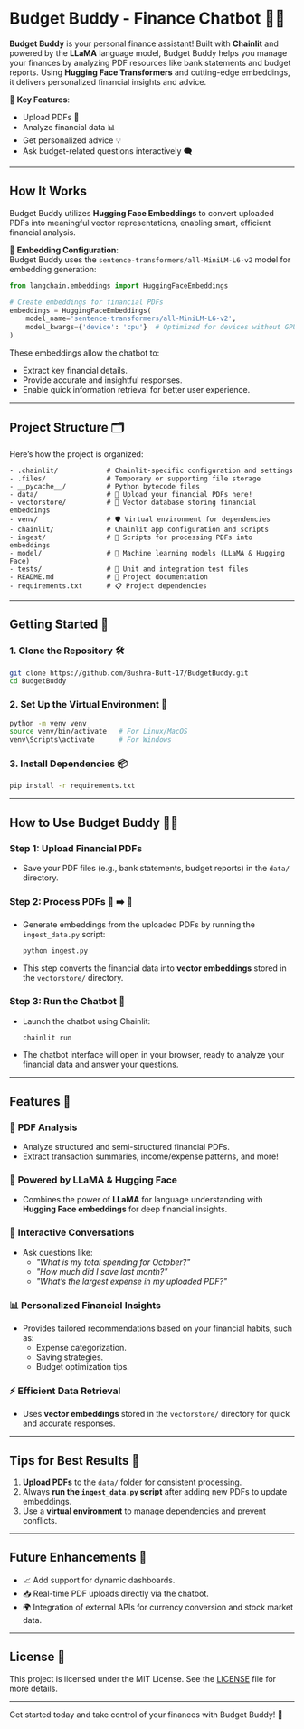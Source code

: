 # Budget Buddy - Finance Chatbot 💸🤖

**Budget Buddy** is your personal finance assistant! Built with **Chainlit** and powered by the **LLaMA** language model, Budget Buddy helps you manage your finances by analyzing PDF resources like bank statements and budget reports. Using **Hugging Face Transformers** and cutting-edge embeddings, it delivers personalized financial insights and advice.  

🚀 **Key Features**:  
- Upload PDFs 📄  
- Analyze financial data 📊  
- Get personalized advice 💡  
- Ask budget-related questions interactively 🗨️  

---

## **How It Works**

Budget Buddy utilizes **Hugging Face Embeddings** to convert uploaded PDFs into meaningful vector representations, enabling smart, efficient financial analysis.  

🔧 **Embedding Configuration**:  
Budget Buddy uses the `sentence-transformers/all-MiniLM-L6-v2` model for embedding generation:  

```python
from langchain.embeddings import HuggingFaceEmbeddings

# Create embeddings for financial PDFs
embeddings = HuggingFaceEmbeddings(
    model_name='sentence-transformers/all-MiniLM-L6-v2',
    model_kwargs={'device': 'cpu'}  # Optimized for devices without GPU
)
```

These embeddings allow the chatbot to:  
- Extract key financial details.  
- Provide accurate and insightful responses.  
- Enable quick information retrieval for better user experience.

---

## **Project Structure** 🗂️

Here’s how the project is organized:  

```
- .chainlit/            # Chainlit-specific configuration and settings
- .files/               # Temporary or supporting file storage
- __pycache__/          # Python bytecode files
- data/                 # 📂 Upload your financial PDFs here!
- vectorstore/          # 🧠 Vector database storing financial embeddings
- venv/                 # 🛡️ Virtual environment for dependencies
- chainlit/             # Chainlit app configuration and scripts
- ingest/               # 📜 Scripts for processing PDFs into embeddings
- model/                # 🤖 Machine learning models (LLaMA & Hugging Face)
- tests/                # 🧪 Unit and integration test files
- README.md             # 📖 Project documentation
- requirements.txt      # 📋 Project dependencies
```

---

## **Getting Started** 🚀

### 1. **Clone the Repository** 🛠️
```bash
git clone https://github.com/Bushra-Butt-17/BudgetBuddy.git
cd BudgetBuddy
```

### 2. **Set Up the Virtual Environment** 🐍
```bash
python -m venv venv
source venv/bin/activate   # For Linux/MacOS
venv\Scripts\activate      # For Windows
```

### 3. **Install Dependencies** 📦
```bash
pip install -r requirements.txt
```

---

## **How to Use Budget Buddy** 🤖💬

### Step 1: Upload Financial PDFs  
   - Save your PDF files (e.g., bank statements, budget reports) in the `data/` directory.  

### Step 2: Process PDFs 📜 ➡️ 🧠  
   - Generate embeddings from the uploaded PDFs by running the `ingest_data.py` script:  
     ```bash
     python ingest.py
     ```
   - This step converts the financial data into **vector embeddings** stored in the `vectorstore/` directory.  

### Step 3: Run the Chatbot 💬  
   - Launch the chatbot using Chainlit:  
     ```bash
     chainlit run
     ```
   - The chatbot interface will open in your browser, ready to analyze your financial data and answer your questions.

---

## **Features** 🌟

### 📝 **PDF Analysis**  
- Analyze structured and semi-structured financial PDFs.  
- Extract transaction summaries, income/expense patterns, and more!  

### 🧠 **Powered by LLaMA & Hugging Face**  
- Combines the power of **LLaMA** for language understanding with **Hugging Face embeddings** for deep financial insights.  

### 💬 **Interactive Conversations**  
- Ask questions like:  
  - *"What is my total spending for October?"*  
  - *"How much did I save last month?"*  
  - *"What’s the largest expense in my uploaded PDF?"*  

### 📊 **Personalized Financial Insights**  
- Provides tailored recommendations based on your financial habits, such as:  
  - Expense categorization.  
  - Saving strategies.  
  - Budget optimization tips.

### ⚡ **Efficient Data Retrieval**  
- Uses **vector embeddings** stored in the `vectorstore/` directory for quick and accurate responses.  

---

## **Tips for Best Results** 🎯

1. **Upload PDFs** to the `data/` folder for consistent processing.  
2. Always **run the `ingest_data.py` script** after adding new PDFs to update embeddings.  
3. Use a **virtual environment** to manage dependencies and prevent conflicts.  

---

## **Future Enhancements** 🔮

- 📈 Add support for dynamic dashboards.  
- 📥 Real-time PDF uploads directly via the chatbot.  
- 🌍 Integration of external APIs for currency conversion and stock market data.  

---

## **License** 📄

This project is licensed under the MIT License. See the [LICENSE](LICENSE) file for more details.  

---

Get started today and take control of your finances with Budget Buddy! 💸
